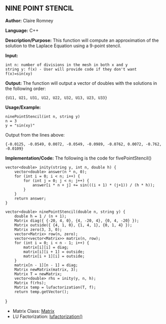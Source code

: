 ## NINE POINT STENCIL

**Author:** Claire Romney

**Language:** C++

**Description/Purpose:** This function will compute an approximation of the solution to the Laplace Equation using a 9-point stencil.

**Input:**

	int n: number of divisions in the mesh in both x and y
  	string y: f(x) - User will provide code if they don't want f(x)=sin(xy)
	
**Output:** The function will output a vector of doubles with the solutions in the following order:

	{U11, U21, U31, U12, U22, U32, U13, U23, U33}

**Usage/Example:**

    ninePointStencil(int n, string y)
    n = 3
    y = "sin(xy)"

Output from the lines above:

  	{-0.0125, -0.0549, 0.0072, -0.0549, -0.0989, -0.0762, 0.0072, -0.762, -0.0109}
	
**Implementation/Code:** The following is the code for fivePointStencil()

    vector<double> inity(string y, int n, double h) {
	    vector<double> answer(n * n, 0);
	    for (int i = 0; i < n; i++) {
		    for (int j = 0; j < n; j++) {
			    answer[i * n + j] += sin(((i + 1) * (j+1)) / (h * h));
		    }
	    }
	    return answer;
    }

    vector<double> ninePointStencil(double n, string y) {
	    double h = 1 / (n + 1);
	    Matrix diag({ {-20, 4, 0}, {4, -20, 4}, {0, 4, -20} });
	    Matrix outside({ {4, 1, 0}, {1, 4, 1}, {0, 1, 4} });
	    Matrix zero(3, 3, 0);
	    vector<Matrix> row(n, zero);
	    vector<vector<Matrix>> matrix(n, row);
	    for (int i = 0; i < n - 1; i++) {
		    matrix[i][i] = diag;
		    matrix[i][i + 1] = outside;
		    matrix[i + 1][i] = outside;
	    }
	    matrix[n - 1][n - 1] = diag;
	    Matrix newMatrix(matrix, 3);
	    Matrix T = newMatrix;
	    vector<double> rhs = inity(y, n, h);
	    Matrix f(rhs);
	    Matrix temp = lufactorization(T, f);
	    return temp.getVector();
}
  
* Matrix Class: [Matrix](../append/matrix.md)
* LU Factorization: [lufactorization()](../append/lufactorization.md)
